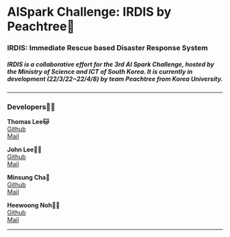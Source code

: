 # AISpark Challenge: IRDIS by Peachtree🐯
### IRDIS: Immediate Rescue based Disaster Response System

##### IRDIS is a collaborative effort for the 3rd AI Spark Challenge, hosted by the Ministry of Science and ICT of South Korea. It is currently in development (22/3/22~22/4/8) by team Peachtree from Korea University.

***

### Developers🧑‍💻
**Thomas Lee🐱**
\
[Github](https://github.com/tomtom1103)
\
[Mail](tomtom1103@korea.ac.kr)

**John Lee‍🧑‍🚀**
\
[Github](https://github.com/johnbuzz98)
\
[Mail](johnbuzz98@korea.ac.kr)

**Minsung Cha🐼**
\
[Github](https://github.com/djpanda1217)
\
[Mail](djpanda1217@gmail.com)

**Heewoong Noh👨‍🎓**
\
[Github](https://github.com/HeewoongNoh)
\
[Mail]()


***


